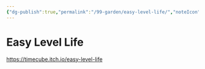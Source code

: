 ```yaml
---
{"dg-publish":true,"permalink":"/99-garden/easy-level-life/","noteIcon":"1"}
---
```


# Easy Level Life
https://timecube.itch.io/easy-level-life